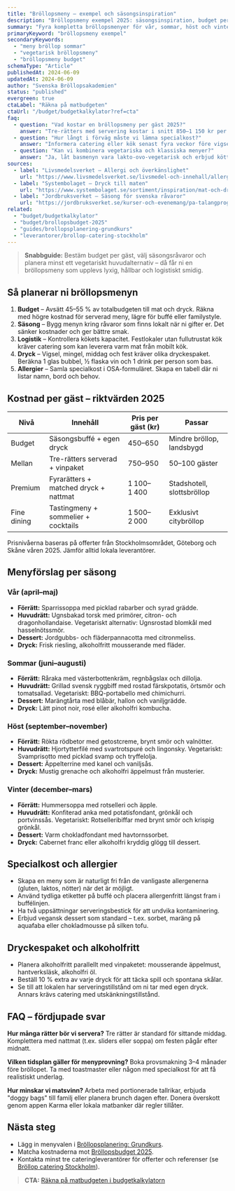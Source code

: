 ```yaml
---
title: "Bröllopsmeny – exempel och säsongsinspiration"
description: "Bröllopsmeny exempel 2025: säsongsinspiration, budget per gäst och vegetariska alternativ med svenska råvaror."
summary: "Fyra kompletta bröllopsmenyer för vår, sommar, höst och vinter med budgetnivåer, dryckespaket och tips för allergier."
primaryKeyword: "bröllopsmeny exempel"
secondaryKeywords:
  - "meny bröllop sommar"
  - "vegetarisk bröllopsmeny"
  - "bröllopsmeny budget"
schemaType: "Article"
publishedAt: 2024-06-09
updatedAt: 2024-06-09
author: "Svenska Bröllopsakademien"
status: "published"
evergreen: true
ctaLabel: "Räkna på matbudgeten"
ctaUrl: "/budget/budgetkalkylator?ref=cta"
faq:
  - question: "Vad kostar en bröllopsmeny per gäst 2025?"
    answer: "Tre-rätters med servering kostar i snitt 850–1 150 kr per gäst i storstäder och 650–900 kr i övriga landet. Buffé eller foodtrucks kan pressa priset till 450–650 kr."
  - question: "Hur långt i förväg måste vi lämna specialkost?"
    answer: "Informera catering eller kök senast fyra veckor före vigseln. Samla in allergier i samband med OSA och gör uppdateringar två veckor innan."
  - question: "Kan vi kombinera vegetariska och klassiska menyer?"
    answer: "Ja, låt basmenyn vara lakto-ovo-vegetarisk och erbjud kött eller fisk som tillval. Det förenklar logistik och minskar matsvinn."
sources:
  - label: "Livsmedelsverket – Allergi och överkänslighet"
    url: "https://www.livsmedelsverket.se/livsmedel-och-innehall/allergi-och-overkanslighet"
  - label: "Systembolaget – Dryck till maten"
    url: "https://www.systembolaget.se/sortiment/inspiration/mat-och-dryck/"
  - label: "Jordbruksverket – Säsong för svenska råvaror"
    url: "https://jordbruksverket.se/kurser-och-evenemang/pa-talangprogrammet/sasongsvagledning"
related:
  - "budget/budgetkalkylator"
  - "budget/brollopsbudget-2025"
  - "guides/brollopsplanering-grundkurs"
  - "leverantorer/brollop-catering-stockholm"
---
```


> **Snabbguide:** Bestäm budget per gäst, välj säsongsråvaror och planera minst ett vegetariskt huvudalternativ – då får ni en bröllopsmeny som upplevs lyxig, hållbar och logistiskt smidig.

## Så planerar ni bröllopsmenyn

1. **Budget** – Avsätt 45–55 % av totalbudgeten till mat och dryck. Räkna med högre kostnad för serverad meny, lägre för buffé eller familystyle.
2. **Säsong** – Bygg menyn kring råvaror som finns lokalt när ni gifter er. Det sänker kostnader och ger bättre smak.
3. **Logistik** – Kontrollera kökets kapacitet. Festlokaler utan fullutrustat kök kräver catering som kan leverera varm mat från mobilt kök.
4. **Dryck** – Vigsel, mingel, middag och fest kräver olika dryckespaket. Beräkna 1 glas bubbel, ½ flaska vin och 1 drink per person som bas.
5. **Allergier** – Samla specialkost i OSA-formuläret. Skapa en tabell där ni listar namn, bord och behov.

## Kostnad per gäst – riktvärden 2025

| Nivå                  | Innehåll                                | Pris per gäst (kr) | Passar |
| --------------------- | --------------------------------------- | ------------------ | ------ |
| Budget                | Säsongsbuffé + egen dryck               | 450–650            | Mindre bröllop, landsbygd |
| Mellan                | Tre-rätters serverad + vinpaket         | 750–950            | 50–100 gäster |
| Premium               | Fyrarätters + matched dryck + nattmat   | 1 100–1 400        | Stadshotell, slottsbröllop |
| Fine dining           | Tastingmeny + sommelier + cocktails     | 1 500–2 000        | Exklusivt citybröllop |

Prisnivåerna baseras på offerter från Stockholmsområdet, Göteborg och Skåne våren 2025. Jämför alltid lokala leverantörer.

## Menyförslag per säsong

### Vår (april–maj)

- **Förrätt:** Sparrissoppa med picklad rabarber och syrad grädde.
- **Huvudrätt:** Ugnsbakad torsk med primörer, citron- och dragonhollandaise. Vegetariskt alternativ: Ugnsrostad blomkål med hasselnötssmör.
- **Dessert:** Jordgubbs- och fläderpannacotta med citronmeliss.
- **Dryck:** Frisk riesling, alkoholfritt mousserande med fläder.

### Sommar (juni–augusti)

- **Förrätt:** Råraka med västerbottenkräm, regnbågslax och dillolja.
- **Huvudrätt:** Grillad svensk ryggbiff med rostad färskpotatis, örtsmör och tomatsallad. Vegetariskt: BBQ-portabello med chimichurri.
- **Dessert:** Marängtårta med blåbär, hallon och vaniljgrädde.
- **Dryck:** Lätt pinot noir, rosé eller alkoholfri kombucha.

### Höst (september–november)

- **Förrätt:** Rökta rödbetor med getostcreme, brynt smör och valnötter.
- **Huvudrätt:** Hjortytterfilé med svartrotspuré och lingonsky. Vegetariskt: Svamprisotto med picklad svamp och tryffelolja.
- **Dessert:** Äppelterrine med kanel och vaniljsås.
- **Dryck:** Mustig grenache och alkoholfri äppelmust från musterier.

### Vinter (december–mars)

- **Förrätt:** Hummersoppa med rotselleri och äpple.
- **Huvudrätt:** Konfiterad anka med potatisfondant, grönkål och portvinssås. Vegetariskt: Rotselleribiffar med brynt smör och krispig grönkål.
- **Dessert:** Varm chokladfondant med havtornssorbet.
- **Dryck:** Cabernet franc eller alkoholfri kryddig glögg till dessert.

## Specialkost och allergier

- Skapa en meny som är naturligt fri från de vanligaste allergenerna (gluten, laktos, nötter) när det är möjligt.
- Använd tydliga etiketter på buffé och placera allergenfritt längst fram i buffélinjen.
- Ha två uppsättningar serveringsbestick för att undvika kontaminering.
- Erbjud vegansk dessert som standard – t.ex. sorbet, maräng på aquafaba eller chokladmousse på silken tofu.

## Dryckespaket och alkoholfritt

- Planera alkoholfritt parallellt med vinpaketet: mousserande äppelmust, hantverksläsk, alkoholfri öl.
- Beställ 10 % extra av varje dryck för att täcka spill och spontana skålar.
- Se till att lokalen har serveringstillstånd om ni tar med egen dryck. Annars krävs catering med utskänkningstillstånd.

## FAQ – fördjupade svar

**Hur många rätter bör vi servera?**
Tre rätter är standard för sittande middag. Komplettera med nattmat (t.ex. sliders eller soppa) om festen pågår efter midnatt.

**Vilken tidsplan gäller för menyprovning?**
Boka provsmakning 3–4 månader före bröllopet. Ta med toastmaster eller någon med specialkost för att få realistiskt underlag.

**Hur minskar vi matsvinn?**
Arbeta med portionerade tallrikar, erbjuda "doggy bags" till familj eller planera brunch dagen efter. Donera överskott genom appen Karma eller lokala matbanker där regler tillåter.

## Nästa steg

- Lägg in menyvalen i [Bröllopsplanering: Grundkurs](/guides/brollopsplanering-grundkurs/).
- Matcha kostnaderna mot [Bröllopsbudget 2025](/budget/brollopsbudget-2025/).
- Kontakta minst tre cateringleverantörer för offerter och referenser (se [Bröllop catering Stockholm](/leverantorer/brollop-catering-stockholm/)).

> **CTA:** [Räkna på matbudgeten i budgetkalkylatorn](/budget/budgetkalkylator?ref=cta)
